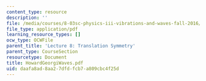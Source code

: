 ```yaml
---
content_type: resource
description: ''
file: /media/courses/8-03sc-physics-iii-vibrations-and-waves-fall-2016/daafa8ad8aa27dfdfcb7a809cbc4f25d_MIT8_03SCF16_Text_Ch6.pdf
file_type: application/pdf
learning_resource_types: []
ocw_type: OCWFile
parent_title: 'Lecture 8: Translation Symmetry'
parent_type: CourseSection
resourcetype: Document
title: HowardGeorgiWaves.pdf
uid: daafa8ad-8aa2-7dfd-fcb7-a809cbc4f25d
---
```


